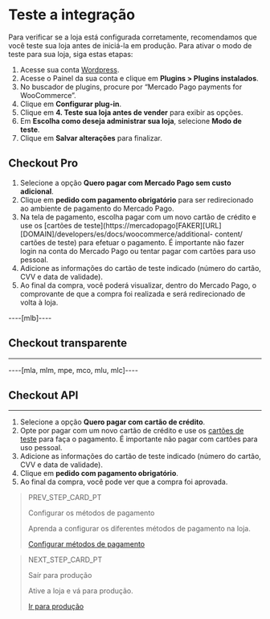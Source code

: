 # Teste a integração

Para verificar se a loja está configurada corretamente, recomendamos que você teste sua loja antes de iniciá-la em produção.
Para ativar o modo de teste para sua loja, siga estas etapas:

1. Acesse sua conta [Wordpress](https://wordpress.com/).
2. Acesse o Painel da sua conta e clique em **Plugins > Plugins instalados**.
3. No buscador de plugins, procure por “Mercado Pago payments for WooCommerce”.
4. Clique em **Configurar plug-in**.
5. Clique em **4. Teste sua loja antes de vender** para exibir as opções.
6. Em **Escolha como deseja administrar sua loja**, selecione **Modo de teste**.
7. Clique em **Salvar alterações** para finalizar.

## Checkout Pro
1. Selecione a opção **Quero pagar com Mercado Pago sem custo adicional**.
1. Clique em **pedido com pagamento obrigatório** para ser redirecionado ao ambiente de pagamento do Mercado Pago.
1. Na tela de pagamento, escolha pagar com um novo cartão de crédito e use os [cartões de teste](https://mercadopago[FAKER][URL][DOMAIN]/developers/es/docs/woocommerce/additional- content/ cartões de teste) para efetuar o pagamento. É importante não fazer login na conta do Mercado Pago ou tentar pagar com cartões para uso pessoal.
1. Adicione as informações do cartão de teste indicado (número do cartão, CVV e data de validade).
1. Ao final da compra, você poderá visualizar, dentro do Mercado Pago, o comprovante de que a compra foi realizada e será redirecionado de volta à loja.

----[mlb]----
## Checkout transparente
------------
----[mla, mlm, mpe, mco, mlu, mlc]----
## Checkout API
------------
1. Selecione a opção **Quero pagar com cartão de crédito**.
1. Opte por pagar com um novo cartão de crédito e use os [cartões de teste](/developers/pt/docs/woocommerce/additional-content/test-cards) para faça o pagamento. É importante não pagar com cartões para uso pessoal.
1. Adicione as informações do cartão de teste indicado (número do cartão, CVV e data de validade).
1. Clique em **pedido com pagamento obrigatório**.
1. Ao final da compra, você pode ver que a compra foi aprovada.

> PREV_STEP_CARD_PT
>
> Configurar os métodos de pagamento
>
> Aprenda a configurar os diferentes métodos de pagamento na loja.
>
> [Configurar métodos de pagamento](/developers/pt/docs/woocommerce/payments-methods-configuration)

> NEXT_STEP_CARD_PT
>
> Saír para produção
>
> Ative a loja e vá para produção.
>
> [Ir para produção](/developers/pt/docs/woocommerce/goto-production)